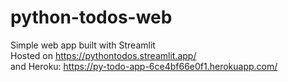# python-todos-web
Simple web app built with Streamlit<br/>
Hosted on https://pythontodos.streamlit.app/<br/>
and Heroku: https://py-todo-app-6ce4bf66e0f1.herokuapp.com/

